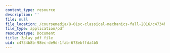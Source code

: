 ```yaml
---
content_type: resource
description: ''
file: null
file_location: /coursemedia/8-01sc-classical-mechanics-fall-2016/c4734b8b98ecde9d1fab678ebffda4b5_yA203Lrd39E.pdf
file_type: application/pdf
resourcetype: Document
title: 3play pdf file
uid: c4734b8b-98ec-de9d-1fab-678ebffda4b5
---
```

